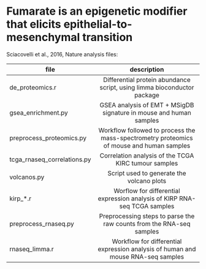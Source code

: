 Fumarate is an epigenetic modifier that elicits epithelial-to-mesenchymal transition
======

Sciacovelli et al., 2016, Nature analysis files:

| file        | description           | 
| ------------- |:-------------:| 
| de_proteomics.r      | Differential protein abundance script, using limma bioconductor package | 
| gsea_enrichment.py      | GSEA analysis of EMT + MSigDB signature in mouse and human samples | 
| preprocess_proteomics.py      | Workflow followed to process the mass-spectrometry proteomics of mouse and human samples | 
| tcga_rnaseq_correlations.py      | Correlation analysis of the TCGA KIRC tumour samples | 
| volcanos.py      | Script used to generate the volcano plots | 
| kirp_*.r      | Worflow for differential expression analysis of KIRP RNA-seq TCGA samples | 
| preprocess_rnaseq.py      | Preprocessing steps to parse the raw counts from the RNA-seq samples | 
| rnaseq_limma.r      | Workflow for differential expression analysis of human and mouse RNA-seq samples | 
